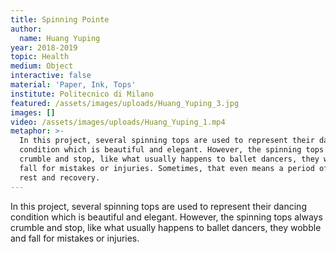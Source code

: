 ```yaml
---
title: Spinning Pointe
author:
  name: Huang Yuping
year: 2018-2019
topic: Health
medium: Object
interactive: false
material: 'Paper, Ink, Tops'
institute: Politecnico di Milano
featured: /assets/images/uploads/Huang_Yuping_3.jpg
images: []
video: /assets/images/uploads/Huang_Yuping_1.mp4
metaphor: >-
  In this project, several spinning tops are used to represent their dancing
  condition which is beautiful and elegant. However, the spinning tops always
  crumble and stop, like what usually happens to ballet dancers, they wobble and
  fall for mistakes or injuries. Sometimes, that even means a period of time for
  rest and recovery.
---
```

In this project, several spinning tops are used to represent their dancing condition which is beautiful and elegant. However, the spinning tops always crumble and stop, like what usually happens to ballet dancers, they wobble and fall for mistakes or injuries.
